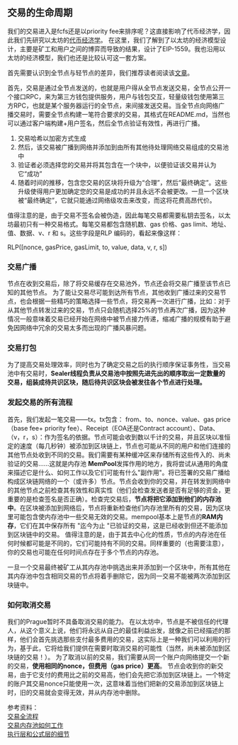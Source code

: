 ## 交易的生命周期
我们的交易进入是fcfs还是以priority fee来排序呢？这直接影响了代币经济学，因此我们先研究以太坊的[代币经济学](/docs/research/tokennomics.md)。
在这里，我们了解到了以太坊的经济模型设计，主要是矿工和用户之间的博弈而导致的结果，设计了EIP-1559。我也沿用以太坊的经济模型，我们也还是比较认可这一套方案。

首先需要认识到全节点与轻节点的差异，我们推荐读者阅读该[文章](https://ethereum.org/zh/developers/docs/nodes-and-clients/)。  

首先，交易是通过全节点发送的，也就是用户得从全节点发送交易，全节点公开一个接口RPC，来为第三方钱包提供服务，用户与钱包交互，轻量级钱包使用第三方RPC，也就是某个服务器运行的全节点，来间接发送交易。当全节点向网络广播交易时，需要全节点构建一笔符合要求的交易，其格式在README.md，当然也可以通过客户端构建+用户签名，然后全节点验证有效性，再进行广播。
1. 交易哈希以加密方式生成
2. 然后，该交易被广播到网络并添加到由所有其他待处理网络交易组成的交易池中
3. 验证者必须选择您的交易并将其包含在一个块中，以便验证该交易并认为它“成功”
4. 随着时间的推移，包含您交易的区块将升级为“合理”，然后“最终确定”。这些升级使得用户更加确定您的交易是成功的并且永远不会被更改。一旦一个区块被“最终确定”，它就只能通过网络级攻击来改变，而这将花费高昂代价。

值得注意的是，由于交易不签名会被伪造，因此每笔交易都需要私钥去签名，以太坊最初只有一种交易格式。每笔交易都包含随机数、gas 价格、gas limit、地址、值、数据、v、r 和 s。这些字段是RLP 编码的，看起来像这样：

RLP([nonce, gasPrice, gasLimit, to, value, data, v, r, s])

### 交易广播
节点在收到交易后，除了将交易缓存在交易池外，节点还会将交易广播至该节点已知的其他节点。
为了能让交易尽可能到达所有节点，其他收到广播过来的交易节点，也会根据一些精巧的策略选择一些节点，将交易再一次进行广播，比如：对于从其他节点转发过来的交易，节点只会随机选择25%的节点再次广播，因为这种情况一般意味着交易已经开始在网络中被节点接力传递，缩减广播的规模有助于避免因网络中冗余的交易太多而出现的广播风暴问题。

### 交易打包
为了提高交易处理效率，同时也为了确定交易之后的执行顺序保证事务性，当交易池中有交易时，**Sealer线程负责从交易池中按照先进先出的顺序取出一定数量的交易，组装成待共识区块，随后待共识区块会被发往各个节点进行处理。**

### 发起交易的所有流程
首先，我们发起一笔交易——tx。tx包含：
from、to、nonce、value、gas price（base fee+ priority fee）、Receipt（EOA还是Contract account）、Data、（v，r，s）：作为签名的依据。节点可能会收到数以千计的交易，并且区块以准恒定的速度（每几秒钟）被添加到区块链上，节点也可能从不同的用户和他们连接的其他节点处收到不同的交易。我们需要有某种缓冲区来存储所有这些传入的、尚未验证的交易......这就是内存池 **MemPool**发挥作用的地方，我将尝试从通用的角度来描述它是什么、如何工作以及它们可能有什么"副作用"。将已签署的交易广播给构成区块链网络的一个（或许多）节点。节点会收到你的交易，并在转发到网络中的其他节点之前检查其有效性和真实性（他们会检查发送者是否有足够的资金，更重要的是检查签名是否正确）。检查完交易后，**节点将把它添加到他们的内存池中**。在区块被添加到网络后，节点将重新检查他们内存池里所有的交易，因为区块里可能包含使内存池中一些交易无效的交易。mempool基本上是节点的**RAM内存**，它们在其中保存所有 "迄今为止 "已验证的交易，这是已经收到但还不能添加到区块链中的交易。
值得注意的是，由于其去中心化的性质，节点的内存池在任何时候都可能是不同的，它们可能持有不同的交易。同样重要的（也需要注意），你的交易也可能在任何时间点存在于多个节点的内存池。

一旦一个交易最终被矿工从其内存池中挑选出来并添加到一个区块中，所有其他在其内存池中包含相同交易的节点将着手删除它，因为同一交易不能被两次添加到区块链中。
### 如何取消交易
我们的Prague暂时不具备取消交易的能力。
在以太坊中，节点是不被信任的代理人，从这个意义上说，他们将永远从自己的最佳利益出发，就像之前已经描述的那样，他们会首先挑选那些支付最多费用的交易，这实际上是一种我们可以利用的行为，基于此，它将给我们提供在需要时取消交易的可能性（当然，尚未被添加到区块链的交易！）。
为了取消以前的交易，我们需要从同一个账户向网络提交一个新的交易，**使用相同的nonce，但费用（gas price）更高**。
节点会收到你的新交易，由于它支付的费用比之前的交易高，他们会先把它添加到区块链上。一个特定的账户其交易nonce只能使用一次，这意味着当他们把新的交易添加到区块链上时，旧的交易就会变得无效，并从内存池中删除。

















参考资料：  
[交易全流程](https://fisco-bcos-documentation.readthedocs.io/zh_CN/stable/docs/design/tx_procedure.html)  
[交易内存池如何工作](https://learnblockchain.cn/article/4496)  
[执行层和公式层的细节](https://ethereum.org/en/developers/docs/networking-layer/#execution-layer)  







